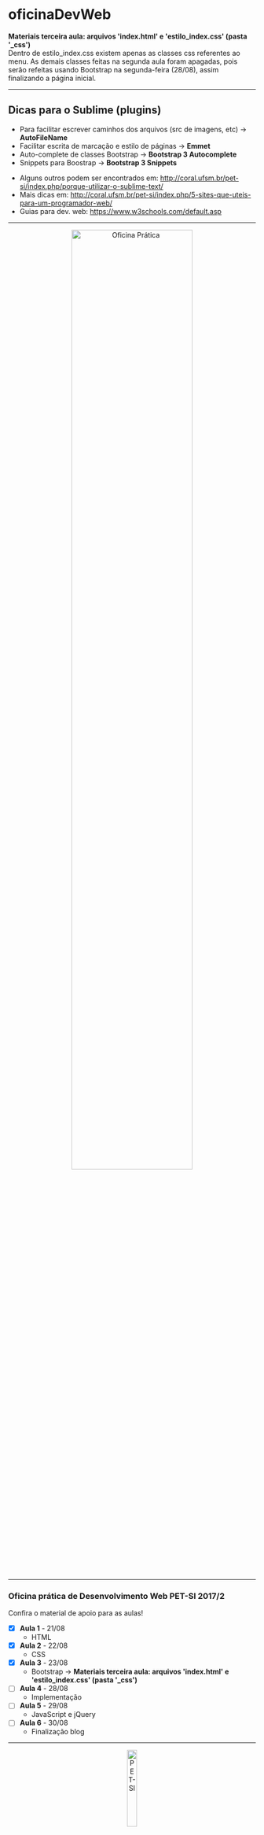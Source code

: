 # oficinaDevWeb

**Materiais terceira aula: arquivos 'index.html' e 'estilo_index.css' (pasta '_css')**<br/>
Dentro de estilo_index.css existem apenas as classes css referentes ao menu. As demais classes feitas na segunda aula foram apagadas, pois serão refeitas usando Bootstrap na segunda-feira (28/08), assim finalizando a página inicial.

-----------------------------------------------------------------
## Dicas para o Sublime (plugins)
- Para facilitar escrever caminhos dos arquivos (src de imagens, etc) -> **AutoFileName**
- Facilitar escrita de marcação e estilo de páginas -> **Emmet**
- Auto-complete de classes Bootstrap -> **Bootstrap 3 Autocomplete**
- Snippets para Boostrap -> **Bootstrap 3 Snippets**

* Alguns outros podem ser encontrados em: http://coral.ufsm.br/pet-si/index.php/porque-utilizar-o-sublime-text/
* Mais dicas em: http://coral.ufsm.br/pet-si/index.php/5-sites-que-uteis-para-um-programador-web/
* Guias para dev. web: https://www.w3schools.com/default.asp
-----------------------------------------------------------------
<p align="center">
<img src="https://github.com/rwfazul/oficinaDevWeb/blob/master/_imagens/divulgacao.png" width="70%" height="70%" alt="Oficina Prática" title="Oficina Prática">
</p>

-----------------------------------------------------------------
### Oficina prática de Desenvolvimento Web PET-SI 2017/2

Confira o material de apoio para as aulas!

- [X] **Aula 1** - 21/08 
	+ HTML 
- [X] **Aula 2** - 22/08
	+ CSS 
- [X] **Aula 3** - 23/08 
	+ Bootstrap -> **Materiais terceira aula: arquivos 'index.html' e 'estilo_index.css' (pasta '_css')**
- [ ] **Aula 4** - 28/08
	+ Implementação
- [ ] **Aula 5** - 29/08
	+ JavaScript e jQuery
- [ ] **Aula 6** - 30/08
	+ Finalização blog

-----------------------------------------------------------------
<p align="center">
<img src="https://github.com/rwfazul/oficinaDevWeb/blob/master/_imagens/logo.png" width="20%" height="20%" alt="PET-SI" title="PET-SI">
</p>
<p align="right">
2017/2 PET-SI
</p>


